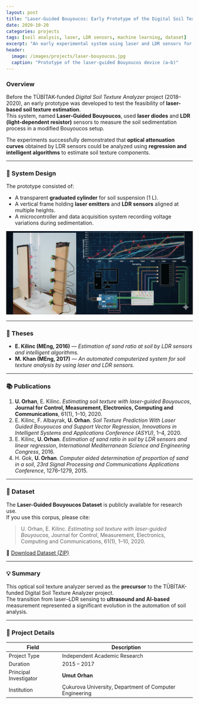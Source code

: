 ```yaml
---
layout: post
title: "Laser-Guided Bouyoucos: Early Prototype of the Digital Soil Texture Analyzer"
date: 2020-10-20
categories: projects
tags: [soil analysis, laser, LDR sensors, machine learning, dataset]
excerpt: "An early experimental system using laser and LDR sensors for soil texture estimation, forming the foundation for the TÜBİTAK Digital Soil Texture Analyzer project."
header: 
  image: /images/projects/laser-bouyoucos.jpg
  caption: "Prototype of the laser-guided Bouyoucos device (a–b)"
---
```


### Overview
Before the TÜBİTAK-funded *Digital Soil Texture Analyzer* project (2018–2020), an early prototype was developed to test the feasibility of **laser-based soil texture estimation**.  
This system, named **Laser-Guided Bouyoucos**, used **laser diodes** and **LDR (light-dependent resistor)** sensors to measure the soil sedimentation process in a modified Bouyoucos setup.

The experiments successfully demonstrated that **optical attenuation curves** obtained by LDR sensors could be analyzed using **regression and intelligent algorithms** to estimate soil texture components.

---

### 🧪 System Design
The prototype consisted of:
- A transparent **graduated cylinder** for soil suspension (1 L).  
- A vertical frame holding **laser emitters** and **LDR sensors** aligned at multiple heights.  
- A microcontroller and data acquisition system recording voltage variations during sedimentation.  

![Laser-Guided Bouyoucos Prototype](/images/projects/laser-bouyoucos.jpg)

---

### 🧾 Theses
- **E. Kilinc (MEng, 2016)** — *Estimation of sand ratio at soil by LDR sensors and intelligent algorithms.*  
- **M. Khan (MEng, 2017)** — *An automated computerized system for soil texture analysis by using laser and LDR sensors.*

---

### 📚 Publications
1. **U. Orhan**, E. Kilinc. *Estimating soil texture with laser-guided Bouyoucos*, **Journal for Control, Measurement, Electronics, Computing and Communications**, 61(1), 1–10, 2020.  
2. E. Kilinc, F. Albayrak, **U. Orhan**. *Soil Texture Prediction With Laser Guided Bouyoucos and Support Vector Regression*, *Innovations in Intelligent Systems and Applications Conference (ASYU)*, 1–4, 2020.  
3. E. Kilinc, **U. Orhan**. *Estimation of sand ratio in soil by LDR sensors and linear regression*, *International Mediterranean Science and Engineering Congress*, 2016.  
4. H. Gok, **U. Orhan**. *Computer aided determination of proportion of sand in a soil*, *23rd Signal Processing and Communications Applications Conference*, 1276–1279, 2015.

---

### 💾 Dataset
The **Laser-Guided Bouyoucos Dataset** is publicly available for research use.  
If you use this corpus, please cite:  
> U. Orhan, E. Kilinc. *Estimating soil texture with laser-guided Bouyoucos*, Journal for Control, Measurement, Electronics, Computing and Communications, 61(1), 1–10, 2020.

📎 [Download Dataset (ZIP)](https://ceng.cu.edu.tr/uorhan/dosyalar/LGBDataset.zip)

---

### 💡 Summary
This optical soil texture analyzer served as the **precursor** to the TÜBİTAK-funded Digital Soil Texture Analyzer project.  
The transition from laser–LDR sensing to **ultrasound and AI-based** measurement represented a significant evolution in the automation of soil analysis.

---

### 📆 Project Details
| Field | Description |
|-------|-------------|
| Project Type | Independent Academic Research |
| Duration | 2015 – 2017 |
| Principal Investigator | **Umut Orhan** |
| Institution | Çukurova University, Department of Computer Engineering |
